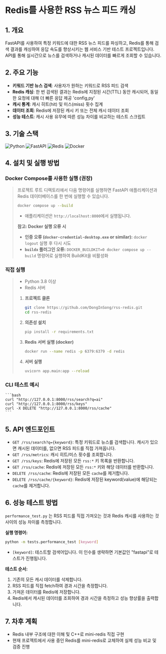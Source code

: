 # Redis를 사용한 RSS 뉴스 피드 캐싱

## 1. 개요

FastAPI를 사용하여 특정 키워드에 대한 RSS 뉴스 피드를 파싱하고, Redis를 통해 검색 결과를 캐싱하여 응답 속도를 향상시키는 웹 서비스 기반 테스트 프로젝트입니다. API를 통해 실시간으로 뉴스를 검색하거나 캐시된 데이터를 빠르게 조회할 수 있습니다.

## 2. 주요 기능

- **키워드 기반 뉴스 검색**: 사용자가 원하는 키워드로 RSS 피드 검색
- **Redis 캐싱**: 한 번 검색된 결과는 Redis에 지정된 시간(TTL) 동안 캐시되어, 동일한 요청에 대해 더 빠른 응답 제공 'config,py'
- **캐시 통계**: 캐시 히트(hit) 및 미스(miss) 횟수 집계
- **데이터 조회**: Redis에 저장된 캐시 키 또는 전체 캐시 데이터 조회
- **성능 테스트**: 캐시 사용 유무에 따른 성능 차이를 비교하는 테스트 스크립트

## 3. 기술 스택

![Python](https://img.shields.io/badge/Python-3776AB?style=for-the-badge&logo=python&logoColor=white)  ![FastAPI](https://img.shields.io/badge/FastAPI-009688?style=for-the-badge&logo=fastapi&logoColor=white)  ![Redis](https://img.shields.io/badge/Redis-DC382D?style=for-the-badge&logo=redis&logoColor=white)  ![Docker](https://img.shields.io/badge/Docker-2496ED?style=for-the-badge&logo=docker&logoColor=white)  

## 4. 설치 및 실행 방법

### Docker Compose를 사용한 실행 (권장)
>
> 프로젝트 루트 디렉토리에서 다음 명령어를 실행하면 FastAPI 애플리케이션과 Redis 데이터베이스를 한 번에 실행할 수 있습니다.
> 
> ```bash
> docker compose up --build
> ```
> 
> - 애플리케이션은 `http://localhost:8000`에서 실행됩니다.
> 
> **참고: Docker 실행 오류 시**
> 
> - **인증 오류 (`docker-credential-desktop.exe` or similar):** `docker logout` 실행 후 다시 시도
> - **`buildx` 플러그인 오류:** `DOCKER_BUILDKIT=0 docker compose up --build` 명령어로 실행하여 BuildKit을 비활성화


### 직접 실행
> 
> - Python 3.8 이상
> - Redis 서버
> 
> 1.  **프로젝트 클론**
>     ```bash
>     git clone https://github.com/DongInSong/rss-redis.git
>     cd rss-redis
>     ```
> 
> 2.  **의존성 설치**
>     ```bash
>     pip install -r requirements.txt
>     ```
> 
> 3.  **Redis 서버 실행 (docker)**   
>     ```bash
>     docker run --name redis -p 6379:6379 -d redis
>     ```
> 
> 4.  **서버 실행**
>     ```bash
>     uvicorn app.main:app --reload
>     ```

### CLI 테스트 예시
    ```bash
    curl "http://127.0.0.1:8000/rss/search?q=ai"
    curl "http://127.0.0.1:8000/rss/keys"
    curl -X DELETE "http://127.0.0.1:8000/rss/cache"
    ```

## 5. API 엔드포인트

- `GET /rss/search?q={keyword}`: 특정 키워드로 뉴스를 검색합니다. 캐시가 있으면 캐시된 데이터를, 없으면 RSS 피드를 직접 가져옵니다.
- `GET /rss/metrics`: 캐시 히트/미스 횟수를 조회합니다.
- `GET /rss/keys`: Redis에 저장된 모든 `rss:*` 키 목록을 반환합니다.
- `GET /rss/cache`: Redis에 저장된 모든 `rss:*` 키와 해당 데이터를 반환합니다.
- `DELETE /rss/cache`: Redis에 저장된 모든 `cache`를 제거합니다.
- `DELETE /rss/cache/{keyword}`: Redis에 저장된 keyword(value)에 해당되는 `cache`를 제거합니다.

## 6. 성능 테스트 방법

`performance_test.py` 는 RSS 피드를 직접 가져오는 것과 Redis 캐시를 사용하는 것 사이의 성능 차이를 측정합니다.

**실행 명령어:**

```bash
python -m tests.performance_test [keyword]
```

- `[keyword]`: 테스트할 검색어입니다. 이 인수를 생략하면 기본값인 "fastapi"로 테스트가 진행됩니다.

**테스트 순서:**
1.  기존의 모든 캐시 데이터를 삭제합니다.
2.  RSS 피드를 직접 fetch하여 경과 시간을 측정합니다.
3.  가져온 데이터를 Redis에 저장합니다.
4.  Redis에서 캐시된 데이터를 조회하여 경과 시간을 측정하고 성능 향상률을 출력합니다.

## 7. 차후 계획
- Redis 내부 구조에 대한 이해 및 C++로 mini-redis 직접 구현
- 현재 프로젝트에서 사용 중인 Redis를 mini-redis로 교체하여 실제 성능 비교 및 검증 진행
